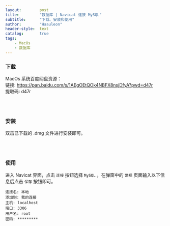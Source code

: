 ```yaml
---
layout:        post
title:         "数据库 | Navicat 连接 MySQL"
subtitle:      "下载、安装和使用"
author:        "Haauleon"
header-style:  text
catalog:       true
tags:
    - MacOs
    - 数据库
---
```


### 下载
MacOs 系统百度网盘资源：      
链接: https://pan.baidu.com/s/1AEgOEtQOk4NBFX8nsjDfyA?pwd=d47r      
提取码: d47r 

<br><br>

### 安装
双击已下载的 .dmg 文件进行安装即可。     

<br><br>

### 使用
进入 Navicat 界面，点击 `连接` 按钮选择 `MySQL` ，在弹窗中的 `常规` 页面输入以下信息后点击 `保存` 按钮即可。      

```
连接名: 本地
添加到: 我的连接
主机: localhost
端口: 3306
用户名: root
密码: *********
```